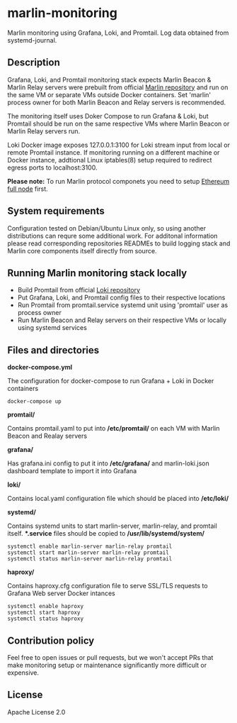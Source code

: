 # marlin-monitoring

Marlin monitoring using Grafana, Loki, and Promtail. Log data obtained from systemd-journal.

## Description

Grafana, Loki, and Promtail monitoring stack expects Marlin Beacon & Marlin Relay servers were prebuilt from official [Marlin repository](https://github.com/marlinprotocol/OpenWeaver) and run on the same VM or separate VMs outside Docker containers. Set 'marlin' process owner for both Marlin Beacon and Relay servers is recommended.

The monitoring itself uses Doker Compose to run Grafana & Loki, but Promtail should be run on the same respective VMs where Marlin Beacon or Marlin Relay servers run. 

Loki Docker image exposes 127.0.0.1:3100 for Loki stream input from local or remote Promtail instance. If monitoring running on a different machine or Docker instance, addtional Linux iptables(8) setup required to redirect egress ports to localhost:3100.

__Please note:__ To run Marlin protocol componets you need to setup [Ethereum full node](https://github.com/ethereum/go-ethereum) first.

## System requirements

Configuration tested on Debian/Ubuntu Linux only, so using another distributions can requre some additional work.
For additonal information please read corresponding repositories READMEs to build logging stack and Marlin core components itself directly from source. 

## Running Marlin monitoring stack locally

* Build Promtail from official [Loki repository](https://github.com/grafana/loki)
* Put Grafana, Loki, and Promtail config files to their respective locations
* Run Promtail from promtail.service systemd unit using 'promtail' user as process owner
* Run Marlin Beacon and Relay servers on their respective VMs or locally using systemd services

## Files and directories

__docker-compose.yml__

The configuration for docker-compose to run Grafana + Loki in Docker containers

```shell
docker-compose up
```

__promtail/__

Contains promtail.yaml to put into __/etc/promtail/__ on each VM with Marlin Beacon and Realay servers

__grafana/__

Has grafana.ini config to put it into __/etc/grafana/__
and marlin-loki.json dashboard template to import it into Grafana

__loki/__

Contains local.yaml configuration file which should be placed into __/etc/loki/__

__systemd/__

Contains systemd units to start marlin-server, marlin-relay, and promtail itself. __*.service__ files should be copied to __/usr/lib/systemd/system/__

```shell
systemctl enable marlin-server marlin-relay promtail
systemctl start marlin-server marlin-relay promtail
systemctl status marlin-server marlin-relay promtail
```

__haproxy/__

Contains haproxy.cfg configuration file to serve SSL/TLS requests to Grafana Web server Docker intances

```shell
systemctl enable haproxy
systemctl start haproxy
systemctl status haproxy
```
## Contribution policy

Feel free to open issues or pull requests, but we won't accept PRs that make monitoring setup or maintenance significantly more difficult or expensive.

## License

Apache License 2.0
